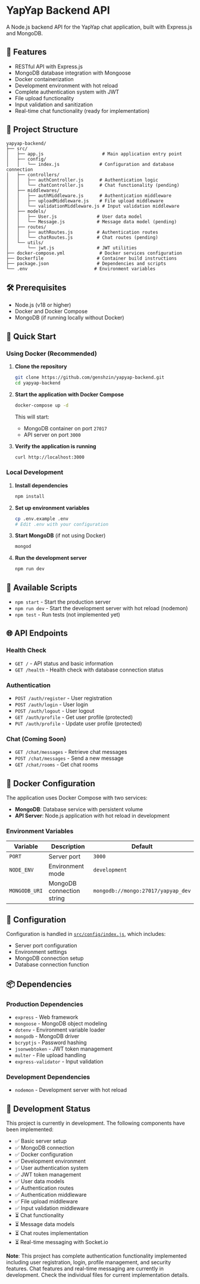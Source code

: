 # YapYap Backend API

A Node.js backend API for the YapYap chat application, built with Express.js and MongoDB.

## 🚀 Features

- RESTful API with Express.js
- MongoDB database integration with Mongoose
- Docker containerization
- Development environment with hot reload
- Complete authentication system with JWT
- File upload functionality
- Input validation and sanitization
- Real-time chat functionality (ready for implementation)

## 📁 Project Structure

```
yapyap-backend/
├── src/
│   ├── app.js                      # Main application entry point
│   ├── config/
│   │   └── index.js               # Configuration and database connection
│   ├── controllers/
│   │   ├── authController.js      # Authentication logic
│   │   └── chatController.js      # Chat functionality (pending)
│   ├── middlewares/
│   │   ├── authMiddleware.js      # Authentication middleware
│   │   ├── uploadMiddleware.js    # File upload middleware
│   │   └── validationMiddleware.js # Input validation middleware
│   ├── models/
│   │   ├── User.js               # User data model
│   │   └── Message.js            # Message data model (pending)
│   ├── routes/
│   │   ├── authRoutes.js         # Authentication routes
│   │   └── chatRoutes.js         # Chat routes (pending)
│   └── utils/
│       └── jwt.js                # JWT utilities
├── docker-compose.yml             # Docker services configuration
├── Dockerfile                    # Container build instructions
├── package.json                  # Dependencies and scripts
└── .env                         # Environment variables
```

## 🛠 Prerequisites

- Node.js (v18 or higher)
- Docker and Docker Compose
- MongoDB (if running locally without Docker)

## 🚀 Quick Start

### Using Docker (Recommended)

1. **Clone the repository**
   ```bash
   git clone https://github.com/genshzin/yapyap-backend.git
   cd yapyap-backend
   ```

2. **Start the application with Docker Compose**
   ```bash
   docker-compose up -d
   ```

   This will start:
   - MongoDB container on port `27017`
   - API server on port `3000`

3. **Verify the application is running**
   ```bash
   curl http://localhost:3000
   ```

### Local Development

1. **Install dependencies**
   ```bash
   npm install
   ```

2. **Set up environment variables**
   ```bash
   cp .env.example .env
   # Edit .env with your configuration
   ```

3. **Start MongoDB** (if not using Docker)
   ```bash
   mongod
   ```

4. **Run the development server**
   ```bash
   npm run dev
   ```

## 📝 Available Scripts

- `npm start` - Start the production server
- `npm run dev` - Start the development server with hot reload (nodemon)
- `npm test` - Run tests (not implemented yet)

## 🌐 API Endpoints

### Health Check
- `GET /` - API status and basic information
- `GET /health` - Health check with database connection status

### Authentication
- `POST /auth/register` - User registration
- `POST /auth/login` - User login
- `POST /auth/logout` - User logout
- `GET /auth/profile` - Get user profile (protected)
- `PUT /auth/profile` - Update user profile (protected)

### Chat (Coming Soon)
- `GET /chat/messages` - Retrieve chat messages
- `POST /chat/messages` - Send a new message
- `GET /chat/rooms` - Get chat rooms

## 🐳 Docker Configuration

The application uses Docker Compose with two services:

- **MongoDB**: Database service with persistent volume
- **API Server**: Node.js application with hot reload in development

### Environment Variables

| Variable | Description | Default |
|----------|-------------|---------|
| `PORT` | Server port | `3000` |
| `NODE_ENV` | Environment mode | `development` |
| `MONGODB_URI` | MongoDB connection string | `mongodb://mongo:27017/yapyap_dev` |

## 🔧 Configuration

Configuration is handled in [`src/config/index.js`](src/config/index.js), which includes:

- Server port configuration
- Environment settings
- MongoDB connection setup
- Database connection function

## 📦 Dependencies

### Production Dependencies
- `express` - Web framework
- `mongoose` - MongoDB object modeling
- `dotenv` - Environment variable loader
- `mongodb` - MongoDB driver
- `bcryptjs` - Password hashing
- `jsonwebtoken` - JWT token management
- `multer` - File upload handling
- `express-validator` - Input validation


### Development Dependencies
- `nodemon` - Development server with hot reload

## 🚧 Development Status

This project is currently in development. The following components have been implemented:

- ✅ Basic server setup
- ✅ MongoDB connection
- ✅ Docker configuration
- ✅ Development environment
- ✅ User authentication system
- ✅ JWT token management
- ✅ User data models
- ✅ Authentication routes
- ✅ Authentication middleware
- ✅ File upload middleware
- ✅ Input validation middleware
- ⏳ Chat functionality
- ⏳ Message data models
- ⏳ Chat routes implementation
- ⏳ Real-time messaging with Socket.io

**Note**: This project has complete authentication functionality implemented including user registration, login, profile management, and security features. Chat features and real-time messaging are currently in development. Check the individual files for current implementation details.